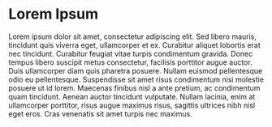 # Lorem Ipsum

Lorem ipsum dolor sit amet, consectetur adipiscing elit. Sed libero mauris, tincidunt quis viverra eget, ullamcorper et ex. Curabitur aliquet lobortis erat nec tincidunt. Curabitur feugiat vitae turpis condimentum gravida. Donec tempus libero suscipit metus consectetur, facilisis porttitor augue auctor. Duis ullamcorper diam quis pharetra posuere. Nullam euismod pellentesque odio eu pellentesque. Suspendisse sit amet risus condimentum nisi molestie posuere ut id lorem. Maecenas finibus nisl a ante pretium, ac condimentum quam tincidunt. Aenean auctor tincidunt vulputate. Nullam lacinia, enim at ullamcorper porttitor, risus augue maximus risus, sagittis ultrices nibh nisl eget eros. Cras venenatis sit amet turpis nec maximus.
